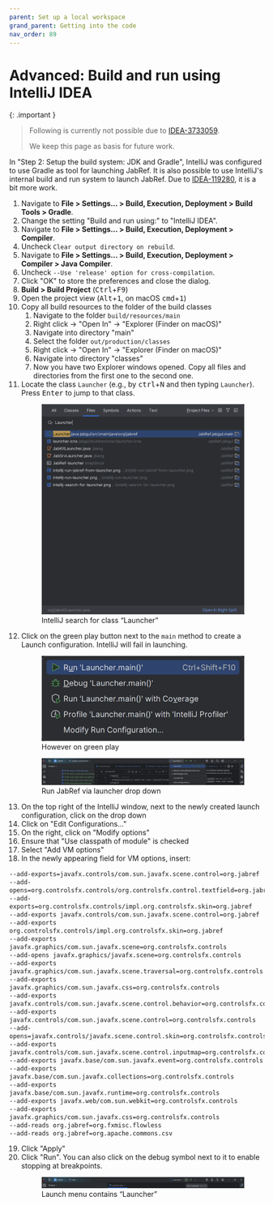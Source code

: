 ```yaml
---
parent: Set up a local workspace
grand_parent: Getting into the code
nav_order: 89
---
```


# Advanced: Build and run using IntelliJ IDEA

{: .important }
> Following is currently not possible due to [IDEA-3733059](https://youtrack.jetbrains.com/issue/IDEA-373305).
>
> We keep this page as basis for future work.

In "Step 2: Setup the build system: JDK and Gradle", IntelliJ was configured to use Gradle as tool for launching JabRef.
It is also possible to use IntelliJ's internal build and run system to launch JabRef.
Due to [IDEA-119280](https://youtrack.jetbrains.com/issue/IDEA-119280), it is a bit more work.

1. Navigate to **File > Settings... > Build, Execution, Deployment > Build Tools > Gradle**.
2. Change the setting "Build and run using:" to "IntelliJ IDEA".
3. Navigate to **File > Settings... > Build, Execution, Deployment > Compiler**.
4. Uncheck `Clear output directory on rebuild`.
5. Navigate to **File > Settings... > Build, Execution, Deployment > Compiler > Java Compiler**.
6. Uncheck `--Use 'release' option for cross-compilation`.
7. Click "OK" to store the preferences and close the dialog.
8. **Build > Build Project** (<kbd>Ctrl</kbd>+<kbd>F9</kbd>)
9. Open the project view (<kbd>Alt</kbd>+<kbd>1</kbd>, on macOS <kbd>cmd</kbd>+<kbd>1</kbd>)
10. Copy all build resources to the folder of the build classes
    1. Navigate to the folder `build/resources/main`
    1. Right click -> "Open In" -> "Explorer (Finder on macOS)"
    1. Navigate into directory "main"
    1. Select the folder `out/production/classes`
    1. Right click -> "Open In" -> "Explorer (Finder on macOS)"
    1. Navigate into directory "classes"
    1. Now you have two Explorer windows opened. Copy all files and directories from the first one to the second one.
11. Locate the class `Launcher` (e.g., by <kbd>ctrl</kbd>+<kbd>N</kbd> and then typing `Launcher`). Press <kbd>Enter</kbd> to jump to that class.
    <figure>
      <img src="89-01-search-for-launcher.png" alt="IntelliJ search for class “Launcher”">
      <figcaption>IntelliJ search for class “Launcher”</figcaption>
    </figure>
12. Click on the green play button next to the `main` method to create a Launch configuration. IntelliJ will fail in launching.
    <figure>
      <img src="89-02-hover-on-play-button.png" alt="However on green play">
      <figcaption>However on green play</figcaption>
    </figure>
    <figure>
      <img src="89-03-run-launcher-dropdown.png" alt="Run JabRef via launcher drop down">
      <figcaption>Run JabRef via launcher drop down</figcaption>
    </figure>
13. On the top right of the IntelliJ window, next to the newly created launch configuration, click on the drop down
14. Click on "Edit Configurations..."
15. On the right, click on "Modify options"
16. Ensure that "Use classpath of module" is checked
17. Select "Add VM options"
18. In the newly appearing field for VM options, insert:
   ```text
   --add-exports=javafx.controls/com.sun.javafx.scene.control=org.jabref
   --add-opens=org.controlsfx.controls/org.controlsfx.control.textfield=org.jabref
   --add-exports=org.controlsfx.controls/impl.org.controlsfx.skin=org.jabref
   --add-exports javafx.controls/com.sun.javafx.scene.control=org.jabref
   --add-exports org.controlsfx.controls/impl.org.controlsfx.skin=org.jabref
   --add-exports javafx.graphics/com.sun.javafx.scene=org.controlsfx.controls
   --add-opens javafx.graphics/javafx.scene=org.controlsfx.controls
   --add-exports javafx.graphics/com.sun.javafx.scene.traversal=org.controlsfx.controls
   --add-exports javafx.graphics/com.sun.javafx.css=org.controlsfx.controls
   --add-exports javafx.controls/com.sun.javafx.scene.control.behavior=org.controlsfx.controls
   --add-exports javafx.controls/com.sun.javafx.scene.control=org.controlsfx.controls
   --add-opens=javafx.controls/javafx.scene.control.skin=org.controlsfx.controls
   --add-exports javafx.controls/com.sun.javafx.scene.control.inputmap=org.controlsfx.controls
   --add-exports javafx.base/com.sun.javafx.event=org.controlsfx.controls
   --add-exports javafx.base/com.sun.javafx.collections=org.controlsfx.controls
   --add-exports javafx.base/com.sun.javafx.runtime=org.controlsfx.controls
   --add-exports javafx.web/com.sun.webkit=org.controlsfx.controls
   --add-exports javafx.graphics/com.sun.javafx.css=org.controlsfx.controls
   --add-reads org.jabref=org.fxmisc.flowless
   --add-reads org.jabref=org.apache.commons.csv
   ```
19. Click "Apply"
20. Click "Run". You can also click on the debug symbol next to it to enable stopping at breakpoints.
     <figure>
       <img src="89-04-run-jabref-from-launcher.png" alt="Launch menu contains “Launcher”">
       <figcaption>Launch menu contains “Launcher”</figcaption>
     </figure>

<!-- MD031 is disabled, because otherwise the numbering does not work properly. MD029 and M032 are disabled as a consequence. -->
<!-- markdownlint-disable-file MD029 MD031 MD032 MD033 -->
